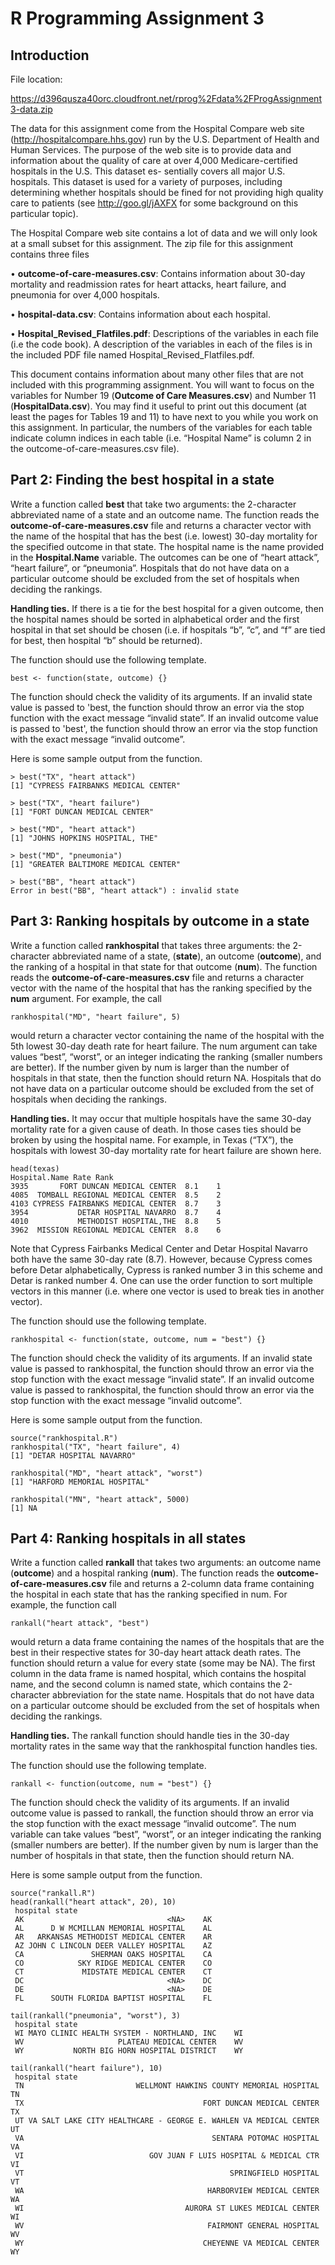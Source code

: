 # R Programming Assignment 3

## **Introduction**

File location:


https://d396qusza40orc.cloudfront.net/rprog%2Fdata%2FProgAssignment3-data.zip


The data for this assignment come from the Hospital Compare web site (http://hospitalcompare.hhs.gov) 
run by the U.S. Department of Health and Human Services. The purpose of the web site is to provide data and
information about the quality of care at over 4,000 Medicare-certified hospitals in the U.S. This dataset es-
sentially covers all major U.S. hospitals.  This dataset is used for a variety of purposes, including determining
whether hospitals should be fined for not providing high quality care to patients (see
http://goo.gl/jAXFX
for some background on this particular topic).


The  Hospital  Compare  web  site  contains  a  lot  of  data  and  we  will  only  look  at  a  small  subset  for  this
assignment.  The zip file for this assignment contains three files

   • **outcome-of-care-measures.csv**:  Contains information about 30-day mortality and readmission rates
    for heart attacks, heart failure, and pneumonia for over 4,000 hospitals.

   • **hospital-data.csv**:  Contains information about each hospital.

   • **Hospital_Revised_Flatfiles.pdf**:  Descriptions of the variables in each file (i.e the code book). 
    A description of the variables in each of the files is in the included PDF file 
    named Hospital_Revised_Flatfiles.pdf.


This document contains information about many other files that are not included with this programming
assignment.  You will want to focus on the variables for Number 19 (**Outcome of Care Measures.csv**) and
Number 11 (**HospitalData.csv**).  You may find it useful to print out this document (at least the pages for
Tables 19 and 11) to have next to you while you work on this assignment.  In particular,  the numbers of
the variables for each table indicate column indices in each table (i.e.  “Hospital Name” is column 2 in the
outcome-of-care-measures.csv file).

## Part 2: Finding the best hospital in a state

Write a function called **best** that take two arguments:  the 2-character abbreviated name of a state and an
outcome name.  The function reads the **outcome-of-care-measures.csv** file and returns a character vector
with  the  name  of  the  hospital  that  has  the  best  (i.e.   lowest)  30-day  mortality  for  the  specified 
outcome in that state.  The hospital name is the name provided in the **Hospital.Name** variable.  The outcomes can
be one of “heart attack”, “heart failure”, or “pneumonia”.  Hospitals that do not have data on a particular outcome 
should be excluded from the set of hospitals when deciding the rankings.

**Handling ties.** If there is a tie for the best hospital for a given outcome, then the hospital names should
be sorted in alphabetical order and the first hospital in that set should be chosen (i.e.  if hospitals “b”, “c”,
and “f” are tied for best, then hospital “b” should be returned).

The function should use the following template.
    
    best <- function(state, outcome) {}

The function should check the validity of its arguments.  If an invalid state value is passed to 'best,  the
function should throw an error via the stop function with the exact message “invalid state”.  If an invalid
outcome value is passed to 'best', the function should throw an error via the stop function with the exact
message “invalid outcome”.

Here is some sample output from the function.
    
    > best("TX", "heart attack")
    [1] "CYPRESS FAIRBANKS MEDICAL CENTER"
    
    > best("TX", "heart failure")
    [1] "FORT DUNCAN MEDICAL CENTER"
    
    > best("MD", "heart attack")
    [1] "JOHNS HOPKINS HOSPITAL, THE"
    
    > best("MD", "pneumonia")
    [1] "GREATER BALTIMORE MEDICAL CENTER"
    
    > best("BB", "heart attack")
    Error in best("BB", "heart attack") : invalid state
    
## Part 3: Ranking hospitals by outcome in a state
    
Write a function called **rankhospital** that takes three arguments:  the 2-character abbreviated name of a
state, (**state**), an outcome (**outcome**), and the ranking of a hospital in that state for that outcome 
(**num**). The function reads the **outcome-of-care-measures.csv** file and returns a character vector with the name
of the hospital that has the ranking specified by the **num** argument.  For example, the call

    rankhospital("MD", "heart failure", 5)
    
would return a character vector containing the name of the hospital with the 5th lowest 30-day death rate
for heart failure.  The num argument can take values “best”, “worst”,  or an integer indicating the ranking
(smaller numbers are better).  If the number given by num is larger than the number of hospitals in that
state, then the function should return NA. Hospitals that do not have data on a particular outcome should
be excluded from the set of hospitals when deciding the rankings.

**Handling ties.** It may occur that multiple hospitals have the same 30-day mortality rate for a given cause
of death.  In those cases ties should be broken by using the hospital name.  For example, in Texas (“TX”),
the hospitals with lowest 30-day mortality rate for heart failure are shown here.

    head(texas)
    Hospital.Name Rate Rank
    3935       FORT DUNCAN MEDICAL CENTER  8.1    1
    4085  TOMBALL REGIONAL MEDICAL CENTER  8.5    2
    4103 CYPRESS FAIRBANKS MEDICAL CENTER  8.7    3
    3954           DETAR HOSPITAL NAVARRO  8.7    4
    4010           METHODIST HOSPITAL,THE  8.8    5
    3962  MISSION REGIONAL MEDICAL CENTER  8.8    6


Note that Cypress Fairbanks Medical Center and Detar Hospital Navarro both have the same 30-day rate
(8.7).   However,  because  Cypress  comes  before  Detar  alphabetically,  Cypress  is  ranked  number  3  in  this
scheme  and  Detar  is  ranked  number  4.   One  can  use  the order function  to  sort  multiple  vectors 
in  this manner (i.e.  where one vector is used to break ties in another vector).

The function should use the following template.

    rankhospital <- function(state, outcome, num = "best") {}
    
    
The function should check the validity of its arguments.  If an invalid state value is passed to rankhospital,
the function should throw an error via the stop function with the exact message “invalid state”.  If an invalid
outcome value is passed to rankhospital, the function should throw an error via the stop function with
the exact message “invalid outcome”.

Here is some sample output from the function.

    source("rankhospital.R")
    rankhospital("TX", "heart failure", 4)
    [1] "DETAR HOSPITAL NAVARRO"
    
    rankhospital("MD", "heart attack", "worst")
    [1] "HARFORD MEMORIAL HOSPITAL"
    
    rankhospital("MN", "heart attack", 5000)
    [1] NA

## Part 4: Ranking hospitals in all states
Write a function called **rankall** that takes two arguments: an outcome name (**outcome**) and a hospital 
ranking (**num**). The function reads the **outcome-of-care-measures.csv** file and returns a 2-column data frame
containing the hospital in each state that has the ranking specified in num.  For example, the function call

    rankall("heart attack", "best")

would return a data frame containing the names of the hospitals that
are the best in their respective states for 30-day heart attack death rates.  The function should return a value 
for every state (some may be NA). The first column in the data frame is named hospital, which contains 
the hospital name, and the second column is named state, which contains the 2-character abbreviation for
the state name.  Hospitals that do not have data on a particular outcome should be excluded from the set of
hospitals when deciding the rankings.

**Handling ties.**  The rankall function should handle ties in the 30-day mortality rates in the same way
that the rankhospital function handles ties.

The function should use the following template.

    rankall <- function(outcome, num = "best") {}

The function should check the validity of its arguments.  If an invalid outcome value is passed to rankall,
the function should throw an error via the stop function with the exact message “invalid outcome”.  The num
variable can take values “best”, “worst”, or an integer indicating the ranking (smaller numbers are better).
If the number given by num is larger than the number of hospitals in that state, then the function should 
return NA.

Here is some sample output from the function.

    source("rankall.R")
    head(rankall("heart attack", 20), 10)
     hospital state
     AK                                <NA>    AK
     AL      D W MCMILLAN MEMORIAL HOSPITAL    AL
     AR   ARKANSAS METHODIST MEDICAL CENTER    AR
     AZ JOHN C LINCOLN DEER VALLEY HOSPITAL    AZ
     CA               SHERMAN OAKS HOSPITAL    CA
     CO            SKY RIDGE MEDICAL CENTER    CO
     CT             MIDSTATE MEDICAL CENTER    CT
     DC                                <NA>    DC
     DE                                <NA>    DE
     FL      SOUTH FLORIDA BAPTIST HOSPITAL    FL
     
    tail(rankall("pneumonia", "worst"), 3)
     hospital state
     WI MAYO CLINIC HEALTH SYSTEM - NORTHLAND, INC    WI
     WV                     PLATEAU MEDICAL CENTER    WV
     WY           NORTH BIG HORN HOSPITAL DISTRICT    WY
     
    tail(rankall("heart failure"), 10)
     hospital state
     TN                         WELLMONT HAWKINS COUNTY MEMORIAL HOSPITAL    TN
     TX                                        FORT DUNCAN MEDICAL CENTER    TX
     UT VA SALT LAKE CITY HEALTHCARE - GEORGE E. WAHLEN VA MEDICAL CENTER    UT
     VA                                          SENTARA POTOMAC HOSPITAL    VA
     VI                            GOV JUAN F LUIS HOSPITAL & MEDICAL CTR    VI
     VT                                              SPRINGFIELD HOSPITAL    VT
     WA                                         HARBORVIEW MEDICAL CENTER    WA
     WI                                    AURORA ST LUKES MEDICAL CENTER    WI
     WV                                         FAIRMONT GENERAL HOSPITAL    WV
     WY                                        CHEYENNE VA MEDICAL CENTER    WY
